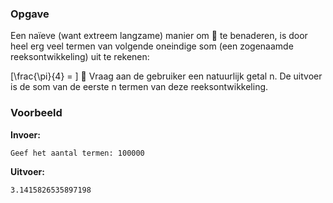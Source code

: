 ### Opgave

Een naïeve (want extreem langzame) manier om  te benaderen, is door heel erg veel termen van volgende oneindige som (een zogenaamde reeksontwikkeling) uit te rekenen:

\[\frac{\pi}{4} = \]

Vraag aan de gebruiker een natuurlijk getal n. De uitvoer is de som van de eerste n termen van deze reeksontwikkeling.

### Voorbeeld

**Invoer:**

    Geef het aantal termen: 100000

**Uitvoer:**

    3.1415826535897198
